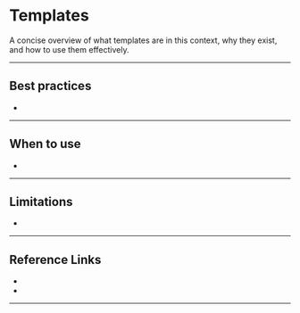 # Templates
A concise overview of what templates are in this context, why they exist, and how to use them effectively.

---

## Best practices

- 
---

## When to use
- 

---

## Limitations
- 

---

## Reference Links
- <!-- Add links to related internal docs here -->
- <!-- Add links to authoritative external references here -->

---
